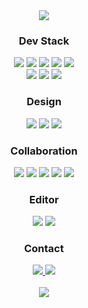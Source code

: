 <div align=center> <!-- 중앙 정렬 -->

  <!-- 내 이름, 직업 써 있는 대문 -->
  <img src="https://capsule-render.vercel.app/api?type=soft&color=auto&height=120&section=header&text=Seungjeon%20Baik&fontSize=40&fontColor=ffffff&desc=FrontEnd%20Developer&descSize=20&descAlignY=80&animation=twinkling"/>

  <h3> Dev Stack </h3> <!-- 개발 툴 -->
  <img src="https://img.shields.io/badge/HTML5-E34F26?style=flat-square&logo=html5&logoColor=white"/></a>
  <img src="https://img.shields.io/badge/CSS3-1572B6?style=flat-square&logo=css3&logoColor=white"/></a>
  <img src="https://img.shields.io/badge/JavaScript-F7DF1E?style=flat-square&logo=javascript&logoColor=white"/></a>
  <img src="https://img.shields.io/badge/jQuery-0769AD?style=flat-square&logo=jQuery&logoColor=white"/></a>
  <img src="https://img.shields.io/badge/Bootstrap-7952B3?style=flat-square&logo=bootstrap&logoColor=white"/></a>
  <br>
  <img src="https://img.shields.io/badge/React-61DAFB?style=flat-square&logo=react&logoColor=white"/></a>
  <img src="https://img.shields.io/badge/React Native-61DAFB?style=flat-square&logo=react&logoColor=white"/></a>
  <img src="https://img.shields.io/badge/Ajax-0769AD?style=flat-square&logo=jQuery&logoColor=white"/></a>
  

  <h3> Design </h3> <!-- 디자인 툴 --> 
  <img src="https://img.shields.io/badge/Photoshop-31A8FF?style=flat-square&logo=adobephotoshop&logoColor=white"/></a>
  <img src="https://img.shields.io/badge/Illustrator-FF9A00?style=flat-square&logo=adobeillustrator&logoColor=white"/></a>
  <img src="https://img.shields.io/badge/Figma-F24E1E?style=flat-square&logo=figma&logoColor=white"/></a>

  <h3> Collaboration </h3> <!-- 협업 툴 --> 
  <img src="https://img.shields.io/badge/Git-F05032?style=flat-square&logo=git&logoColor=white"/></a>
  <img src="https://img.shields.io/badge/Github-181717?style=flat-square&logo=github&logoColor=white"/></a>
  <img src="https://img.shields.io/badge/GitLab-FCA121?style=flat-square&logo=gitlab&logoColor=white"/></a>
  <!-- <img src="https://img.shields.io/badge/Trello-0052CC?style=flat-square&logo=trello&logoColor=white"/></a> --> <!-- 트렐로 잘 몰라서 삭제 -->
  <img src="https://img.shields.io/badge/Notion-000000?style=flat-square&logo=notion&logoColor=white"/></a>
  <img src="https://img.shields.io/badge/Slack-4A154B?style=flat-square&logo=slack&logoColor=white"/></a>

  <h3> Editor </h3> <!-- 편집기 -->
  <img src="https://img.shields.io/badge/VSCode-007ACC?style=flat-square&logo=visualstudiocode&logoColor=white"/></a>
  <img src="https://img.shields.io/badge/Eclipse-2C2255?style=flat-square&logo=eclipse&logoColor=white"/></a>
<!--   <img src="https://img.shields.io/badge/Windows-0078D6?style=flat-square&logo=windows&logoColor=white"/></a>
  <img src="https://img.shields.io/badge/macOS-000000?style=flat-square&logo=macos&logoColor=white"/></a>
  <img src="https://img.shields.io/badge/Linux-FCC624?style=flat-square&logo=linux&logoColor=white"/></a> --> <!-- 윈도우, 맥, 리눅스 OS 환경 굳이 기재 필요성 X -->
  
  <h3> Contact </h3> <!-- 연락처 --> 
  <a href="https://baby-coder.tistory.com">
    <img src="https://img.shields.io/badge/Blog-4285F4?style=flat-square&logo=google&logoColor=white&link=https://kingsdaq-coingod.tistory.com/"/>
  </a>
  <a href="https://mail.naver.com/write">
    <img src="https://img.shields.io/badge/Email-03C75A?style=flat-square&logo=naver&logoColor=white&link=https://mail.naver.com/write"/>
  </a>
  <!-- <a href="https://www.instagram.com/tmdwjs">
    <img src="https://img.shields.io/badge/Instagram-E4405F?style=flat-square&logo=instagram&logoColor=white&link=https://www.instagram.com/tmdwjs/">
  </a> --> <!-- 인스타그램 개인 정보 때문에 삭제 -->
  <!-- <a href="https://www.notion.so/6a9bca09009b467385862855c4ee44f4">
    <img src="https://img.shields.io/badge/PortFolio-000000?style=flat-square&logo=notion&logoColor=white"/></a>
  </a> --> <!-- 포트폴리오 내용 개인 정보 때문에 삭제 -->
  <br><br>

  <a href="https://hits.seeyoufarm.com">
    <img src="https://hits.seeyoufarm.com/api/count/incr/badge.svg?url=https%3A%2F%2Fgithub.com%2FBaikSeungJeon&count_bg=%2379C83D&title_bg=%23555555&icon=&icon_color=%23E7E7E7&title=hits&edge_flat=false"/>
  </a>

</div>
